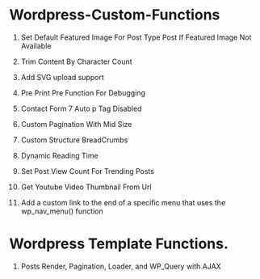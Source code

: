 # Wordpress-Custom-Functions

1. Set Default Featured Image For Post Type Post If Featured Image Not Available

2. Trim Content By Character Count

3. Add SVG upload support

4. Pre Print Pre Function For Debugging

5. Contact Form 7 Auto p Tag Disabled

6. Custom Pagination With Mid Size

7. Custom Structure BreadCrumbs

8. Dynamic Reading Time

9. Set Post View Count For Trending Posts 

10. Get Youtube Video Thumbnail From Url 

11. Add a custom link to the end of a specific menu that uses the wp_nav_menu() function 




# Wordpress Template Functions.

1. Posts Render, Pagination, Loader, and WP_Query with AJAX